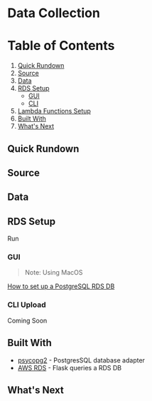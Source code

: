 # Data Collection

# Table of Contents
1. [Quick Rundown](#sum)
2. [Source](#source)
3. [Data](#data)
4. [RDS Setup](#deployment)
    * [GUI](#gui)
    * [CLI](#cli)
5. [Lambda Functions Setup](#lambda)
6. [Built With](#dependency)
7. [What's Next](#next)

## Quick Rundown  <a name="sum"></a>



## Source <a name="source"></a>



## Data <a name="data"></a>


## RDS Setup <a name="deployment"></a>
Run 

### GUI <a name="gui"></a>
>Note: Using MacOS

[How to set up a PostgreSQL RDS DB](https://towardsdatascience.com/how-to-set-up-a-postgresql-database-on-amazon-rds-64e8d144179e)

### CLI Upload <a name="cli"></a>
Coming Soon

## Built With <a name="dependency"></a>
* [psycopg2](https://pypi.org/project/psycopg2/) - PostgresSQL database adapter
* [AWS RDS](https://aws.amazon.com/rds/?nc2=h_ql_prod_fs_rds) - Flask queries a RDS DB


## What's Next <a name="next"></a>

